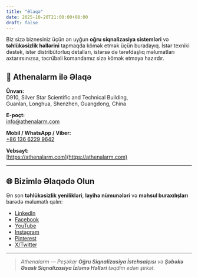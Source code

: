 ```yaml
---
title: "Əlaqə"
date: 2025-10-20T21:00:00+08:00
draft: false
---
```


Biz sizə biznesiniz üçün ən uyğun **oğru siqnalizasiya sistemləri** və **təhlükəsizlik həllərini** tapmaqda kömək etmək üçün buradayıq. İstər texniki dəstək, istər distribütorluq detalları, istərsə də tərəfdaşlıq məlumatları axtarırsınızsa, təcrübəli komandamız sizə kömək etməyə hazırdır.

## 📍 Athenalarm ilə Əlaqə

**Ünvan:**  
D910, Silver Star Scientific and Technical Building,  
Guanlan, Longhua, Shenzhen, Guangdong, China  

**E-poçt:**  
[info@athenalarm.com](mailto:info@athenalarm.com)

**Mobil / WhatsApp / Viber:**  
[+86 136 6229 9642](https://api.whatsapp.com/send?phone=8613662299642)

**Vebsayt:**  
[https://athenalarm.com](https://athenalarm.com)

---

## 🌐 Bizimlə Əlaqədə Olun

Ən son **təhlükəsizlik yenilikləri**, **layihə nümunələri** və **məhsul buraxılışları** barədə məlumatlı qalın:

- [LinkedIn](https://www.linkedin.com/company/athenalarm)
- [Facebook](https://www.facebook.com/athenalarm)
- [YouTube](https://www.youtube.com/@athenalarm3663)
- [Instagram](https://www.instagram.com/athenalarm)
- [Pinterest](https://www.pinterest.com/athenalarm/)
- [X/Twitter](https://x.com/Athenalarm)

---

> _Athenalarm — Peşəkar **Oğru Siqnalizasiya İstehsalçısı** və **Şəbəkə Əsaslı Siqnalizasiya İzləmə Həlləri** təqdim edən şirkət._